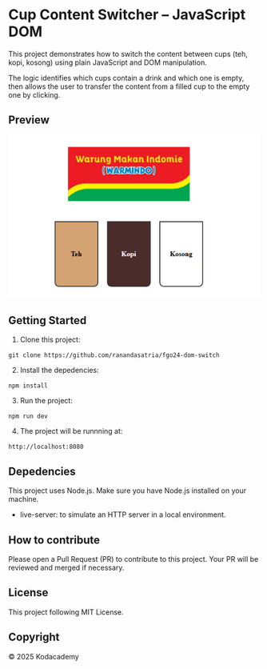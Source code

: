 # Cup Content Switcher – JavaScript DOM 

This project demonstrates how to switch the content between cups (teh, kopi, kosong) using plain JavaScript and DOM manipulation.

The logic identifies which cups contain a drink and which one is empty, then allows the user to transfer the content from a filled cup to the empty one by clicking.

## Preview
![Preview](/src/image.png)


## Getting Started
1. Clone this project:
```
git clone https://github.com/ranandasatria/fgo24-dom-switch
```

2. Install the depedencies:
```
npm install
```

3. Run the project:
```
npm run dev
```

4. The project will be runnning at:
``` 
http://localhost:8080
```

## Depedencies

This project uses Node.js. Make sure you have Node.js installed on your machine.

- live-server: to simulate an HTTP server in a local environment.

## How to contribute

Please open a Pull Request (PR) to contribute to this project.
Your PR will be reviewed and merged if necessary.

## License

This project following MIT License.

## Copyright
&copy; 2025 Kodacademy



